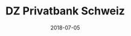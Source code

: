 ﻿---
title:          "DZ Privatbank Schweiz"
date:           "2018-07-05"
draft:          false
robotsExclude:  true
---

